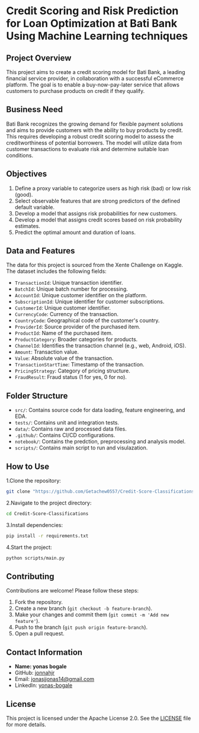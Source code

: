 # Credit Scoring and Risk Prediction for Loan Optimization at Bati Bank Using Machine Learning techniques

## Project Overview

This project aims to create a credit scoring model for Bati Bank, a leading financial service provider, in collaboration with a successful eCommerce platform. The goal is to enable a buy-now-pay-later service that allows customers to purchase products on credit if they qualify.

## Business Need

Bati Bank recognizes the growing demand for flexible payment solutions and aims to provide customers with the ability to buy products by credit. This requires developing a robust credit scoring model to assess the creditworthiness of potential borrowers. The model will utilize data from customer transactions to evaluate risk and determine suitable loan conditions.

## Objectives

1. Define a proxy variable to categorize users as high risk (bad) or low risk (good).
2. Select observable features that are strong predictors of the defined default variable.
3. Develop a model that assigns risk probabilities for new customers.
4. Develop a model that assigns credit scores based on risk probability estimates.
5. Predict the optimal amount and duration of loans.

## Data and Features

The data for this project is sourced from the Xente Challenge on Kaggle. The dataset includes the following fields:

- `TransactionId`: Unique transaction identifier.
- `BatchId`: Unique batch number for processing.
- `AccountId`: Unique customer identifier on the platform.
- `SubscriptionId`: Unique identifier for customer subscriptions.
- `CustomerId`: Unique customer identifier.
- `CurrencyCode`: Currency of the transaction.
- `CountryCode`: Geographical code of the customer's country.
- `ProviderId`: Source provider of the purchased item.
- `ProductId`: Name of the purchased item.
- `ProductCategory`: Broader categories for products.
- `ChannelId`: Identifies the transaction channel (e.g., web, Android, iOS).
- `Amount`: Transaction value.
- `Value`: Absolute value of the transaction.
- `TransactionStartTime`: Timestamp of the transaction.
- `PricingStrategy`: Category of pricing structure.
- `FraudResult`: Fraud status (1 for yes, 0 for no).

## Folder Structure

- `src/`: Contains source code for data loading, feature engineering, and EDA.
- `tests/`: Contains unit and integration tests.
- `data/`: Contains raw and processed data files.
- `.github/`: Contains CI/CD configurations.
- `notebook/`: Contains the predction, preprocessing and analysis model.
- `scripts/`: Contains main script to run and visulazation.  

## How to Use

1.Clone the repository:

```bash
git clone "https://github.com/Getachew0557/Credit-Score-Classifications.git"
```

2.Navigate to the project directory:

```bash
cd Credit-Score-Classifications
```

3.Install dependencies:

```bash
pip install -r requirements.txt
```

4.Start the project:

```bash
python scripts/main.py
```

## Contributing

Contributions are welcome! Please follow these steps:

1. Fork the repository.
2. Create a new branch (`git checkout -b feature-branch`).
3. Make your changes and commit them (`git commit -m 'Add new feature'`).
4. Push to the branch (`git push origin feature-branch`).
5. Open a pull request.
   
## Contact Information

- **Name: yonas bogale**
- GitHub: [jonnahjr](https://github.com/jonnahjr)
- Email: [jonasjjonas14@gmail.com](mailto:jonasjjonas14@gmail.com)
- LinkedIn: [yonas-bogale](https://www.linkedin.com/in/yonas-bogale)

## License

This project is licensed under the Apache License 2.0. See the [LICENSE](LICENSE) file for more details.
